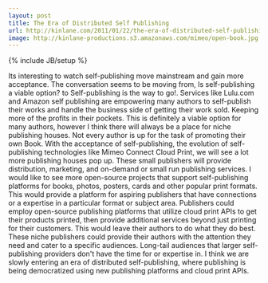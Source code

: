```yaml
---
layout: post
title: The Era of Distributed Self Publishing
url: http://kinlane.com/2011/01/22/the-era-of-distributed-self-publishing/
image: http://kinlane-productions.s3.amazonaws.com/mimeo/open-book.jpg
---
```

{% include JB/setup %}
<p>
     Its interesting to watch self-publishing move mainstream and gain more acceptance. The conversation seems to be moving from, Is self-publishing a viable option? to Self-publishing is the way to go!. Services like Lulu.com and Amazon self publishing are empowering many authors to self-publish their works and handle the business side of getting their work sold. Keeping more of the profits in their pockets. This is definitely a viable option for many authors, however I think there will always be a place for niche publishing houses. Not every author is up for the task of promoting their own Book. With the acceptance of self-publishing, the evolution of self-publishing technologies like Mimeo Connect Cloud Print, we will see a lot more publishing houses pop up. These small publishers will provide distribution, marketing, and on-demand or small run publishing services. I would like to see more open-source projects that support self-publishing platforms for books, photos, posters, cards and other popular print formats. This would provide a platform for aspiring publishers that have connections or a expertise in a particular format or subject area. Publishers could employ open-source publishing platforms that utilize cloud print APIs to get their products printed, then provide additional services beyond just printing for their customers. This would leave their authors to do what they do best. These niche publishers could provide their authors with the attention they need and cater to a specific audiences. Long-tail audiences that larger self-publishing providers don't have the time for or expertise in. I think we are slowly entering an era of distributed self-publishing, where publishing is being democratized using new publishing platforms and cloud print APIs.
</p>